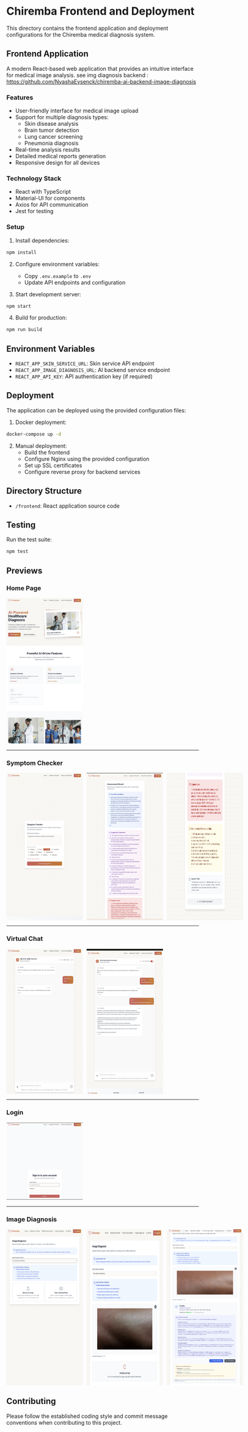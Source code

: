 # Chiremba Frontend and Deployment

This directory contains the frontend application and deployment configurations for the Chiremba medical diagnosis system.

## Frontend Application

A modern React-based web application that provides an intuitive interface for medical image analysis.
see img diagnosis backend : https://github.com/NyashaEysenck/chiremba-ai-backend-image-diagnosis

### Features

- User-friendly interface for medical image upload
- Support for multiple diagnosis types:
  - Skin disease analysis
  - Brain tumor detection
  - Lung cancer screening
  - Pneumonia diagnosis
- Real-time analysis results
- Detailed medical reports generation
- Responsive design for all devices

### Technology Stack

- React with TypeScript
- Material-UI for components
- Axios for API communication
- Jest for testing

### Setup

1. Install dependencies:
```bash
npm install
```

2. Configure environment variables:
   - Copy `.env.example` to `.env`
   - Update API endpoints and configuration

3. Start development server:
```bash
npm start
```

4. Build for production:
```bash
npm run build
```

## Environment Variables

- `REACT_APP_SKIN_SERVICE_URL`: Skin service API endpoint
- `REACT_APP_IMAGE_DIAGNOSIS_URL`: AI backend service endpoint
- `REACT_APP_API_KEY`: API authentication key (if required)

## Deployment

The application can be deployed using the provided configuration files:

1. Docker deployment:
```bash
docker-compose up -d
```

2. Manual deployment:
   - Build the frontend
   - Configure Nginx using the provided configuration
   - Set up SSL certificates
   - Configure reverse proxy for backend services

## Directory Structure

- `/frontend`: React application source code


## Testing

Run the test suite:
```bash
npm test
```
## Previews

### **Home Page**
<img src="app_previews/home.png" width="200"/>

---

### **Symptom Checker**
<div style="display: flex; gap: 10px;">
  <img src="app_previews/symptom1.png" width="200"/>
  <img src="app_previews/symptom2.png" width="200"/>
  <img src="app_previews/symptom3.png" width="200"/>
</div>

---

### **Virtual Chat**
<div style="display: flex; gap: 10px;">
  <img src="app_previews/chat1.png" width="200"/>
  <img src="app_previews/chat2.png" width="200"/>
</div>

---

### **Login**
<img src="app_previews/login.png" width="200"/>

---

### **Image Diagnosis**
<div style="display: flex; gap: 10px;">
  <img src="app_previews/diagnosis1.png" width="200"/>
  <img src="app_previews/diagnosis2.png" width="200"/>
  <img src="app_previews/diagnosis3.png" width="200"/>
</div>

## Contributing

Please follow the established coding style and commit message conventions when contributing to this project.
